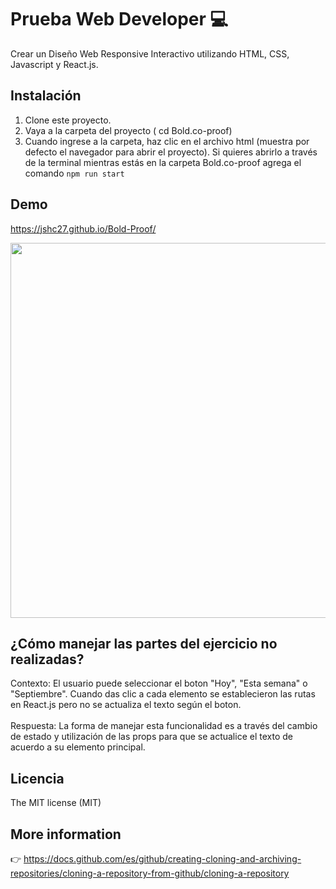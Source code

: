 # Prueba Web Developer  :computer:

Crear un Diseño Web Responsive Interactivo utilizando HTML, CSS, Javascript y React.js.  

## Instalación

1. Clone este proyecto.
2. Vaya a la carpeta del proyecto ( cd Bold.co-proof)
3. Cuando ingrese a la carpeta, haz clic en el archivo html (muestra por defecto el navegador para abrir el proyecto).
Si quieres abrirlo a través de la terminal mientras estás en la carpeta Bold.co-proof agrega el comando <code>npm run start</code>

## Demo 

https://jshc27.github.io/Bold-Proof/

<div>
  <img src="https://user-images.githubusercontent.com/56690309/126195275-64f13d8c-995c-4751-a9d4-5667774b2be1.png" width="600px">
</div>

## ¿Cómo manejar las partes del ejercicio no realizadas?

Contexto: El usuario puede seleccionar el boton "Hoy", "Esta semana" o "Septiembre". Cuando das clic a cada elemento se establecieron las rutas en React.js pero no se actualiza el texto según el boton.<br>
<br>
Respuesta: La forma de manejar esta funcionalidad es a través del cambio de estado y utilización de las props para que se actualice el texto de acuerdo a su elemento principal. 

## Licencia
The MIT license (MIT)

## More information
👉 https://docs.github.com/es/github/creating-cloning-and-archiving-repositories/cloning-a-repository-from-github/cloning-a-repository
